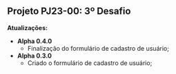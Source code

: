 ## Projeto PJ23-00: 3º Desafio

**Atualizações:**
- **Alpha 0.4.0**
    - Finalização do formulário de cadastro de usuário;
- **Alpha 0.3.0**
    - Criado o formulário de cadastro de usuário;